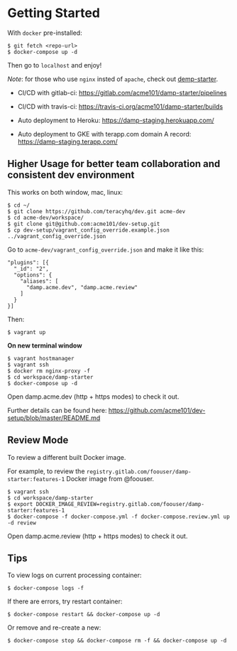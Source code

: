# Getting Started

With `docker` pre-installed:

```
$ git fetch <repo-url>
$ docker-compose up -d
```

Then go to `localhost` and enjoy!

*Note*: for those who use `nginx` insted of `apache`, check out [demp-starter](https://github.com/acme101/demp-starter).

- CI/CD with gitlab-ci: https://gitlab.com/acme101/damp-starter/pipelines
- CI/CD with travis-ci: https://travis-ci.org/acme101/damp-starter/builds

- Auto deployment to Heroku: https://damp-staging.herokuapp.com/
- Auto deployment to GKE with terapp.com domain A record: https://damp-staging.terapp.com/

## Higher Usage for better team collaboration and consistent dev environment

This works on both window, mac, linux:

```
$ cd ~/
$ git clone https://github.com/teracyhq/dev.git acme-dev
$ cd acme-dev/workspace/
$ git clone git@github.com:acme101/dev-setup.git
$ cp dev-setup/vagrant_config_override.example.json ../vagrant_config_override.json
```

Go to `acme-dev/vagrant_config_override.json` and make it like this:

```
"plugins": [{
  "_id": "2",
  "options": {
    "aliases": [
      "damp.acme.dev", "damp.acme.review"
    ]
  }
}]
```

Then:

```
$ vagrant up
```

**On new terminal window**

```
$ vagrant hostmanager
$ vagrant ssh
$ docker rm nginx-proxy -f
$ cd workspace/damp-starter
$ docker-compose up -d
```

Open damp.acme.dev (http + https modes) to check it out.

Further details can be found here: https://github.com/acme101/dev-setup/blob/master/README.md


## Review Mode

To review a different built Docker image.

For example, to review the `registry.gitlab.com/foouser/damp-starter:features-1` Docker image from @foouser.


```
$ vagrant ssh
$ cd workspace/damp-starter
$ export DOCKER_IMAGE_REVIEW=registry.gitlab.com/foouser/damp-starter:features-1
$ docker-compose -f docker-compose.yml -f docker-compose.review.yml up -d review
```

Open damp.acme.review (http + https modes) to check it out.

## Tips

To view logs on current processing container:

```
$ docker-compose logs -f
```

If there are errors, try restart container:

```
$ docker-compose restart && docker-compose up -d
```

Or remove and re-create a new:
```
$ docker-compose stop && docker-compose rm -f && docker-compose up -d
```
